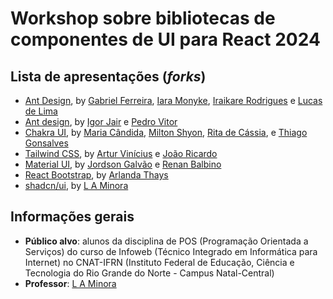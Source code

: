 # Workshop sobre bibliotecas de componentes de UI para React 2024

## Lista de apresentações (_forks_)
- [Ant Design](https://github.com/GabsFerrarii/2024-react-ui-libs/), by [Gabriel Ferreira](https://github.com/GabsFerrarii/), [Iara Monyke](https://github.com/iaramonyke), [Iraikare Rodrigues](https://github.com/iraikare)	e [Lucas de Lima](https://github.com/monzadrifteiro)
- [Ant design](https://github.com/Igor-jair/2024-react-ui-libs), by [Igor Jair](https://github.com/Igor-jair) e [Pedro Vitor](https://github.com/PedroVitorCarFerSilva)
- [Chakra UI](https://github.com/Th14g0o/2024-react-ui-libs), by [Maria Cândida](https://github.com/mmariacandida), [Milton Shyon](https://github.com/Shyon246), [Rita de Cássia](https://github.com/Ritinhha), e [Thiago Gonsalves](https://github.com/Th14g0o/)
- [Tailwind CSS](https://github.com/artur-vinicius/2024-react-ui-libs), by [Artur Vinícius](https://github.com/artur-vinicius) e [João Ricardo](https://github.com/joao-rick)
- [Material UI](https://github.com/balbii/2024-react-ui-libs), by [Jordson Galvão](https://github.com/JordsonZ) e [Renan Balbino](https://github.com/balbii)
- [React Bootstrap](https://github.com/arlandathays/2024-react), by [Arlanda Thays](https://github.com/arlandathays)
- [shadcn/ui](https://github.com/leonardo-minora/2024-react-ui-libs), by [L A Minora](https://github.com/leonardo-minora/)

## Informações gerais
- **Público alvo**: alunos da disciplina de POS (Programação Orientada a Serviços) do curso de Infoweb (Técnico Integrado em Informática para Internet) no CNAT-IFRN (Instituto Federal de Educação, Ciência e Tecnologia do Rio Grande do Norte - Campus Natal-Central)
- **Professor**: [L A Minora](https://github.com/leonardo-minora/)
